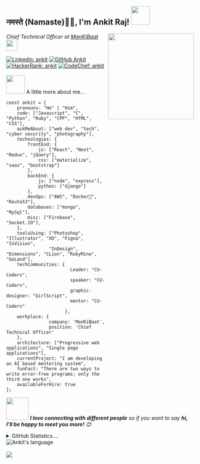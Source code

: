 <h2>नमस्ते (Namaste)🙏🏻, I'm Ankit Raj! <img src="https://media.giphy.com/media/12oufCB0MyZ1Go/giphy.gif" width="50"></h2>
<img align='right' src="https://media.giphy.com/media/M9gbBd9nbDrOTu1Mqx/giphy.gif" width="230">
<p><em>Chief Technical Officer at <a href="http://www.mankibaat.tech">ManKiBaat</a><img src="https://media.giphy.com/media/WUlplcMpOCEmTGBtBW/giphy.gif" width="30"> 
</em></p>

[![Linkedin: ankit](https://img.shields.io/badge/ank1traj-blue?style=flat-square&logo=Linkedin&logoColor=white&link=https://www.linkedin.com/in/ank1traj/)](https://www.linkedin.com/in/ank1traj/)
[![GitHub Ankit](https://img.shields.io/github/followers/ank1traj?label=follow&style=social)](https://github.com/ank1traj)
[![HackerRank: ankit](https://img.shields.io/badge/coderboy_-meadow?style=flat-square&logo=HackerRank&logoColor=white&link=https://www.hackerrank.com/coderboy_/)](https://www.hackerrank.com/coderboy_/)
[![CodeChef: ankit](https://img.shields.io/badge/honesthacker-brown?style=flat-square&logo=codechef&logoColor=white&link=https://www.codechef.com/users/honesthacker/)](https://www.codechef.com/users/honesthacker/)
<br>
<br>
<img src="https://media.giphy.com/media/VgCDAzcKvsR6OM0uWg/giphy.gif" width="50"> A little more about me...  


```
const ankit = {
    pronouns: "He" | "Him",
    code: ["Javascript", "C", "Python", "Ruby", "CPP", "HTML", "CSS"],
    askMeAbout: ["web dev", "tech", "cyber security", "photography"],
    technologies: {
        frontEnd: {
            js: ["React", "Next", "Redux", "jQuery"],
            css: ["materialize", "saas", "bootstrap"]
        },
        backEnd: {
            js: ["node", "express"],
            python: ["django"]
        },
        devOps: ["AWS", "Docker🐳", "Route53"],
        databases: ["mongo", "MySql"],
        misc: ["Firebase", "Socket.IO"],
    },
    toolsUsing: ["Photoshop", "Illustrator", "XD", "Figna", "InVision", 
                "InDesign", "Dimensions", "CLion", "RubyMine", "GoLand"],
    techCommunities: {
                        Leader: "CU-Coders",
                        speaker: "CU-Coders",
                        graphic-designer: "GirlScript",
                        mentor: "CU-Coders"
                      },
    workplace: {
                company: 'ManKiBaat',
                position: 'Chief Technical Officer'         
    },
    architecture: ["Progressive web applications", "Single page applications"],
    currentProject: "I am developing an AI based mentoring system",
    funFact: "There are two ways to write error-free programs; only the third one works",
    availableForHire: true
};
```
<img src="https://media.giphy.com/media/LnQjpWaON8nhr21vNW/giphy.gif" width="60"> <em><b>I love connecting with different people</b> so if you want to say <b>hi, I'll be happy to meet you more!</b> 😊</em>
<details>
    <summary>GitHub Statistics.... </summary>
<img align="center" src="https://github-readme-stats.vercel.app/api?username=ank1traj&&show_icons=true&title_color=ffc857&icon_color=8ac926&text_color=daf7dc&bg_color=151515" alt="Ankit's Github Stats"></details>
<img align="center" src="https://github-readme-stats.vercel.app/api/top-langs/?username=ank1traj&layout=compact" alt="Ankit's language">
<br />
<br />


<!--START_SECTION:waka-->

<!--END_SECTION:waka-->

<img src="https://raw.githubusercontent.com/saadeghi/saadeghi/master/dino.gif">
<br />
<br />
<!--
**ank1traj/ank1traj** is a ✨ _special_ ✨ repository because its `README.md` (this file) appears on your GitHub profile.
Here are some ideas to get you started:

- 🔭 I’m currently working on ...
- 🌱 I’m currently learning ...
- 👯 I’m looking to collaborate on ...
- 🤔 I’m looking for help with ...
- 💬 Ask me about ...
- 📫 How to reach me: ...
- 😄 Pronouns: ...
- ⚡ Fun fact: ...

<div>
  <img align="right" src="https://github.com/ank1traj/ank1traj/blob/master/images/404-05-space/404-05-space.png" height="300" width="300">
</div>
-->
